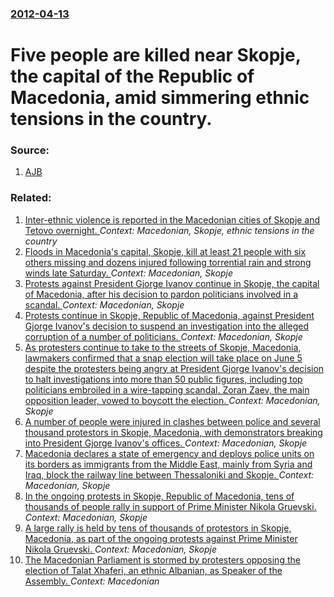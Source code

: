 ### [2012-04-13](/news/2012/04/13/index.md)

# Five people are killed near Skopje, the capital of the Republic of Macedonia, amid simmering ethnic tensions in the country. 




### Source:

1. [AJB](http://balkans.aljazeera.net/makale/revolt-gradana-zbog-zlocina-u-skoplju)

### Related:

1. [Inter-ethnic violence is reported in the Macedonian cities of Skopje and Tetovo overnight. ](/news/2012/03/11/inter-ethnic-violence-is-reported-in-the-macedonian-cities-of-skopje-and-tetovo-overnight.md) _Context: Macedonian, Skopje, ethnic tensions in the country_
2. [Floods in Macedonia's capital, Skopje, kill at least 21 people with six others missing and dozens injured following torrential rain and strong winds late Saturday. ](/news/2016/08/7/floods-in-macedonia-s-capital-skopje-kill-at-least-21-people-with-six-others-missing-and-dozens-injured-following-torrential-rain-and-stro.md) _Context: Macedonian, Skopje_
3. [Protests against President Gjorge Ivanov continue in Skopje, the capital of Macedonia, after his decision to pardon politicians involved in a scandal. ](/news/2016/04/18/protests-against-president-gjorge-ivanov-continue-in-skopje-the-capital-of-macedonia-after-his-decision-to-pardon-politicians-involved-in.md) _Context: Macedonian, Skopje_
4. [Protests continue in Skopje, Republic of Macedonia, against President Gjorge Ivanov's decision to suspend an investigation into the alleged corruption of a number of politicians. ](/news/2016/04/17/protests-continue-in-skopje-republic-of-macedonia-against-president-gjorge-ivanov-s-decision-to-suspend-an-investigation-into-the-alleged.md) _Context: Macedonian, Skopje_
5. [As protesters continue to take to the streets of Skopje, Macedonia, lawmakers confirmed that a snap election will take place on June 5 despite the protesters being angry at President Gjorge Ivanov's decision to halt investigations into more than 50 public figures, including top politicians embroiled in a wire-tapping scandal. Zoran Zaev, the main opposition leader, vowed to boycott the election. ](/news/2016/04/16/as-protesters-continue-to-take-to-the-streets-of-skopje-macedonia-lawmakers-confirmed-that-a-snap-election-will-take-place-on-june-5-despi.md) _Context: Macedonian, Skopje_
6. [ A number of people were injured in clashes between police and several thousand protestors in Skopje, Macedonia, with demonstrators breaking into President Gjorge Ivanov's offices. ](/news/2016/04/13/a-number-of-people-were-injured-in-clashes-between-police-and-several-thousand-protestors-in-skopje-macedonia-with-demonstrators-breaking.md) _Context: Macedonian, Skopje_
7. [Macedonia declares a state of emergency and deploys police units on its borders as immigrants from the Middle East, mainly from Syria and Iraq, block the railway line between Thessaloniki and Skopje. ](/news/2015/08/20/macedonia-declares-a-state-of-emergency-and-deploys-police-units-on-its-borders-as-immigrants-from-the-middle-east-mainly-from-syria-and-ir.md) _Context: Macedonian, Skopje_
8. [In the ongoing protests in Skopje, Republic of Macedonia, tens of thousands of people rally in support of Prime Minister Nikola Gruevski. ](/news/2015/05/18/in-the-ongoing-protests-in-skopje-republic-of-macedonia-tens-of-thousands-of-people-rally-in-support-of-prime-minister-nikola-gruevski.md) _Context: Macedonian, Skopje_
9. [ A large rally is held by tens of thousands of protestors in Skopje, Macedonia, as part of the ongoing protests against Prime Minister Nikola Gruevski. ](/news/2015/05/17/a-large-rally-is-held-by-tens-of-thousands-of-protestors-in-skopje-macedonia-as-part-of-the-ongoing-protests-against-prime-minister-nikol.md) _Context: Macedonian, Skopje_
10. [The Macedonian Parliament is stormed by protesters opposing the election of Talat Xhaferi, an ethnic Albanian, as Speaker of the Assembly. ](/news/2017/04/27/the-macedonian-parliament-is-stormed-by-protesters-opposing-the-election-of-talat-xhaferi-an-ethnic-albanian-as-speaker-of-the-assembly.md) _Context: Macedonian_
